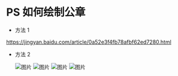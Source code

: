 # PS 如何绘制公章

- 方法 1

https://jingyan.baidu.com/article/0a52e3f4fb78afbf62ed7280.html

- 方法 2

  ![图片](https://github.com/Jamin2Guan/summary/blob/master/assets/images/ps/0.jpg)
  ![图片](https://github.com/Jamin2Guan/summary/blob/master/assets/images/ps/1.jpg)
  ![图片](https://github.com/Jamin2Guan/summary/blob/master/assets/images/ps/2.jpg)
  ![图片](https://github.com/Jamin2Guan/summary/blob/master/assets/images/ps/3.jpg)
